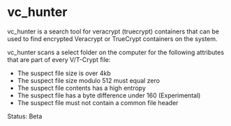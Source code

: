# vc_hunter
vc_hunter is a search tool for veracrypt (truecrypt) containers that can be used to find encrypted Veracrypt or TrueCrypt containers on the system. 

vc_hunter scans a select folder on the computer for the following attributes that are part of every V/T-Crypt file:

- The suspect file size is over 4kb
- The suspect file size modulo 512 must equal zero
- The suspect file contents has a high entropy
- The suspect file has a byte difference under 160 (Experimental)
- The suspect file must not contain a common file header

Status: Beta

